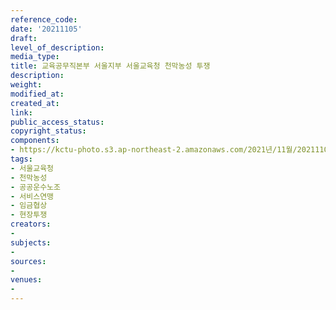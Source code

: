 ```yaml
---
reference_code: 
date: '20211105'
draft: 
level_of_description: 
media_type: 
title: 교육공무직본부 서울지부 서울교육청 천막농성 투쟁
description: 
weight: 
modified_at: 
created_at: 
link: 
public_access_status: 
copyright_status: 
components:
- https://kctu-photo.s3.ap-northeast-2.amazonaws.com/2021년/11월/20211105-교육공무직본부+서울지부+서울교육청+천막농성+투쟁_서울교육청_천막농성_공공운수노조_서비스연맹_임금협상_현장투쟁/_1D20088.jpg
tags:
- 서울교육청
- 천막농성
- 공공운수노조
- 서비스연맹
- 임금협상
- 현장투쟁
creators:
- 
subjects:
- 
sources:
- 
venues:
- 
---
```

